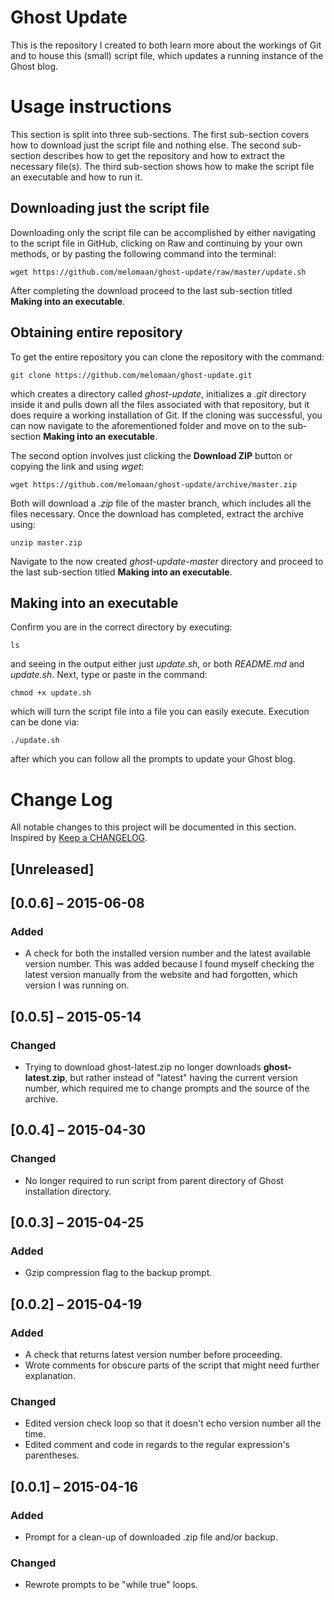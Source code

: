 # Ghost Update
This is the repository I created to both learn more about the workings of Git and to house this (small) script file, which updates a running instance of the Ghost blog.

# Usage instructions
This section is split into three sub-sections. The first sub-section covers how to download just the script file and nothing else. The second sub-section describes how to get the repository and how to extract the necessary file(s). The third sub-section shows how to make the script file an executable and how to run it.
## Downloading just the script file
Downloading only the script file can be accomplished by either navigating to the script file in GitHub, clicking on Raw and continuing by your own methods, or by pasting the following command into the terminal:

`wget https://github.com/melomaan/ghost-update/raw/master/update.sh`

After completing the download proceed to the last sub-section titled **Making into an executable**.
## Obtaining entire repository
To get the entire repository you can clone the repository with the command:

`git clone https://github.com/melomaan/ghost-update.git`

which creates a directory called *ghost-update*, initializes a *.git* directory inside it and pulls down all the files associated with that repository, but it does require a working installation of Git. If the cloning was successful, you can now navigate to the aforementioned folder and move on to the sub-section **Making into an executable**.

The second option involves just clicking the **Download ZIP** button or copying the link and using *wget*:

`wget https://github.com/melomaan/ghost-update/archive/master.zip`

Both will download a *.zip* file of the master branch, which includes all the files necessary. Once the download has completed, extract the archive using:

`unzip master.zip`

Navigate to the now created *ghost-update-master* directory and proceed to the last sub-section titled **Making into an executable**.
## Making into an executable
Confirm you are in the correct directory by executing:

`ls`

and seeing in the output either just *update.sh*, or both *README.md* and *update.sh*. Next, type or paste in the command:

`chmod +x update.sh`

which will turn the script file into a file you can easily execute. Execution can be done via:

`./update.sh`

after which you can follow all the prompts to update your Ghost blog.

# Change Log
All notable changes to this project will be documented in this section. Inspired by [Keep a CHANGELOG](http://keepachangelog.com/).

## [Unreleased]

## [0.0.6] – 2015-06-08
### Added
- A check for both the installed version number and the latest available version number. This was added because I found myself checking the latest version manually from the website and had forgotten, which version I was running on.

## [0.0.5] – 2015-05-14
### Changed
- Trying to download ghost-latest.zip no longer downloads **ghost-latest.zip**, but rather instead of "latest" having the current version number, which required me to change prompts and the source of the archive.

## [0.0.4] – 2015-04-30
### Changed
- No longer required to run script from parent directory of Ghost installation directory.

## [0.0.3] – 2015-04-25
### Added
- Gzip compression flag to the backup prompt.

## [0.0.2] – 2015-04-19
### Added
- A check that returns latest version number before proceeding.
- Wrote comments for obscure parts of the script that might need further explanation.

### Changed
- Edited version check loop so that it doesn't echo version number all the time.
- Edited comment and code in regards to the regular expression's parentheses.

## [0.0.1] – 2015-04-16
### Added
- Prompt for a clean-up of downloaded .zip file and/or backup.

### Changed
- Rewrote prompts to be "while true" loops.
